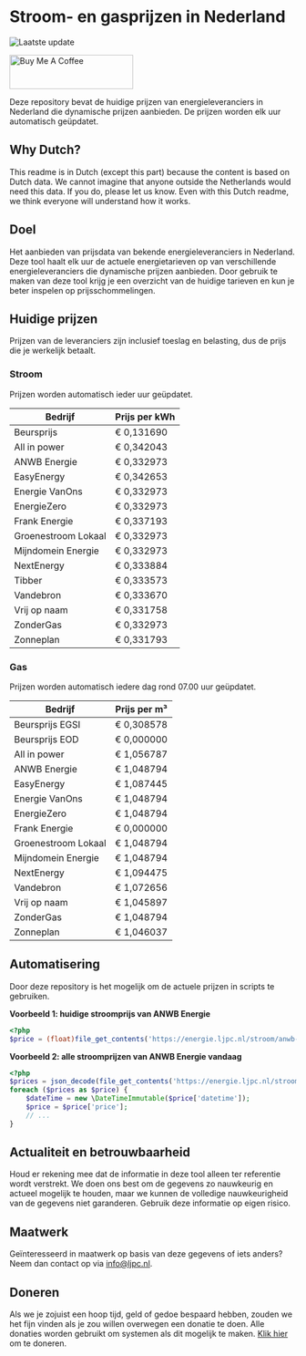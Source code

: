 # Stroom- en gasprijzen in Nederland

![Laatste update](https://img.shields.io/badge/laatste%20update-2023--09--08%2007%3A00%20CET-brightgreen)

<a href="https://www.buymeacoffee.com/Lars-" target="_blank"><img src="https://cdn.buymeacoffee.com/buttons/v2/default-orange.png" alt="Buy Me A Coffee" height="60" style="height: 60px !important;width: 217px !important;" ></a>

Deze repository bevat de huidige prijzen van energieleveranciers in Nederland die dynamische prijzen aanbieden. De prijzen worden elk uur automatisch geüpdatet.

## Why Dutch?

This readme is in Dutch (except this part) because the content is based on Dutch data. We cannot imagine that anyone outside the Netherlands would need this data. If you do, please let us know. Even with this Dutch readme, we think
everyone will understand how it works.

## Doel

Het aanbieden van prijsdata van bekende energieleveranciers in Nederland. Deze tool haalt elk uur de actuele energietarieven op van verschillende energieleveranciers die dynamische prijzen aanbieden. Door gebruik te maken van deze tool
krijg je een overzicht van de huidige tarieven en kun je beter inspelen op prijsschommelingen.

## Huidige prijzen

Prijzen van de leveranciers zijn inclusief toeslag en belasting, dus de prijs die je werkelijk betaalt.

### Stroom

Prijzen worden automatisch ieder uur geüpdatet.

 Bedrijf | Prijs per kWh 
---------|---------------
Beursprijs | € 0,131690
All in power | € 0,342043
ANWB Energie | € 0,332973
EasyEnergy | € 0,342653
Energie VanOns | € 0,332973
EnergieZero | € 0,332973
Frank Energie | € 0,337193
Groenestroom Lokaal | € 0,332973
Mijndomein Energie | € 0,332973
NextEnergy | € 0,333884
Tibber | € 0,333573
Vandebron | € 0,333670
Vrij op naam | € 0,331758
ZonderGas | € 0,332973
Zonneplan | € 0,331793


### Gas

Prijzen worden automatisch iedere dag rond 07.00 uur geüpdatet.

 Bedrijf | Prijs per m³ 
---------|--------------
Beursprijs EGSI | € 0,308578
Beursprijs EOD | € 0,000000
All in power | € 1,056787
ANWB Energie | € 1,048794
EasyEnergy | € 1,087445
Energie VanOns | € 1,048794
EnergieZero | € 1,048794
Frank Energie | € 0,000000
Groenestroom Lokaal | € 1,048794
Mijndomein Energie | € 1,048794
NextEnergy | € 1,094475
Vandebron | € 1,072656
Vrij op naam | € 1,045897
ZonderGas | € 1,048794
Zonneplan | € 1,046037


## Automatisering

Door deze repository is het mogelijk om de actuele prijzen in scripts te gebruiken.

**Voorbeeld 1: huidige stroomprijs van ANWB Energie**

```php
<?php
$price = (float)file_get_contents('https://energie.ljpc.nl/stroom/anwb-energie-nu.txt');

```

**Voorbeeld 2: alle stroomprijzen van ANWB Energie vandaag**

```php
<?php
$prices = json_decode(file_get_contents('https://energie.ljpc.nl/stroom/all-in-power-vandaag.json'),true);
foreach ($prices as $price) {
    $dateTime = new \DateTimeImmutable($price['datetime']);
    $price = $price['price'];
    // ...
}
```

## Actualiteit en betrouwbaarheid

Houd er rekening mee dat de informatie in deze tool alleen ter referentie wordt verstrekt. We doen ons best om de gegevens zo nauwkeurig en actueel mogelijk te houden, maar we kunnen de volledige nauwkeurigheid van de gegevens niet
garanderen. Gebruik deze informatie op eigen risico.

## Maatwerk

Geïnteresseerd in maatwerk op basis van deze gegevens of iets anders? Neem dan contact op
via [info@ljpc.nl](mailto:info@ljpc.nl?subject=Energie%20prijzen).

## Doneren

Als we je zojuist een hoop tijd, geld of gedoe bespaard hebben, zouden we het fijn vinden als je zou willen overwegen een
donatie te doen. Alle donaties worden gebruikt om systemen als dit mogelijk te
maken. [Klik hier](https://www.buymeacoffee.com/Lars-) om te doneren.
